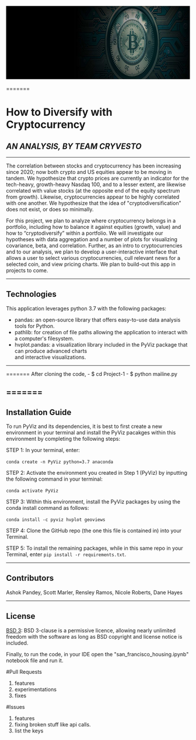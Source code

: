 <img src= "Images/btc.png" width="930" height="200">




=======
# How to Diversify with Cryptocurrency
## *AN ANALYSIS, BY TEAM CRYVESTO*


---

The correlation between stocks and cryptocurrency has been increasing since 2020; now both crypto and US equities appear to be moving in tandem. We hypothesize that crypto prices are currently an indicator for the tech-heavy, growth-heavy Nasdaq 100, and to a lesser extent, are likewise correlated with value stocks (at the opposite end of the equity spectrum from growth). Likewise, cryptocurrencies appear to be highly correlated with one another. We hypothesize that the idea of "cryptodiversification” does not exist, or does so minimally.

For this project, we plan to analyze where cryptocurrency belongs in a portfolio, including how to balance it against equities (growth, value) and how to “cryptodiversify” within a portfolio. We will investigate our hypotheses with data aggregation and a number of plots for visualizing covariance, beta, and correlation. Further, as an intro to cryptocurrencies and to our analysis, we plan to develop a user-interactive interface that allows a user to select various cryptocurrencies, cull relevant news for a selected coin, and view pricing charts. We plan to build-out this app in projects to come. 

---
## Technologies

This application leverages python 3.7 with the following packages:

* pandas: an open-source library that offers easy-to-use data analysis tools for Python.
* pathlib: for creation of file paths allowing the application to interact with a computer's filesystem.
* hvplot.pandas: a visualization library included in the PyViz package that can produce advanced charts    
  and interactive visualizations. 


---
=======
After cloning the code, 
    - $ cd Project-1
    - $ python mailine.py
    
=======
---

## Installation Guide

To run PyViz and its dependencies, it is best to first create a new environment in your terminal and install the PyViz pacakges within this environment by completing the following steps:

STEP 1: In your terminal, enter:

`conda create -n PyViz python=3.7 anaconda`

STEP 2: Activate the environment you created in Step 1 (PyViz) by inputting the following command in your terminal:

`conda activate PyViz`

STEP 3: Within this environment, install the PyViz packages by using the conda install command as follows:

`conda install -c pyviz hvplot geoviews`

STEP 4: Clone the GitHub repo (the one this file is contained in) into your Terminal. 

STEP 5: To install the remaining packages, while in this same repo in your Terminal, enter `pip install -r requirements.txt`.

---

## Contributors

Ashok Pandey, Scott Marler, Rensley Ramos, Nicole Roberts, Dane Hayes

---

## License

[BSD 3](https://choosealicense.com/licenses/bsd-3-clause-clear/): BSD 3-clause is a permissive licence, allowing nearly unlimited freedom with the software as long as BSD copyright and license notice is included.

Finally, to run the code, in your IDE open the "san_francisco_housing.ipynb" notebook file and run it.



#Pull Requests 
1. features
2. experimentations
3. fixes



#Issues 

1. features
2. fixing broken stuff like api calls.
3. list the keys

